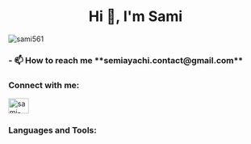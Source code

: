 <h1 align="center">Hi 👋, I'm Sami</h1>

<p align="left"> <img src="https://komarev.com/ghpvc/?username=sami561&label=Profile%20views&color=0e75b6&style=flat" alt="sami561" /> </p>
<h3>- 📫 How to reach me **semiayachi.contact@gmail.com**</h3>

<h3 align="left">Connect with me:</h3>
<p align="left">
<a href="https://linkedin.com/in/sami-ayachi-17258620a/" target="blank"><img align="center" src="https://raw.githubusercontent.com/rahuldkjain/github-profile-readme-generator/master/src/images/icons/Social/linked-in-alt.svg" alt="sami-ayachi-17258620a/" height="30" width="40" /></a>
</p>

<h3 align="left">Languages and Tools:</h3>

